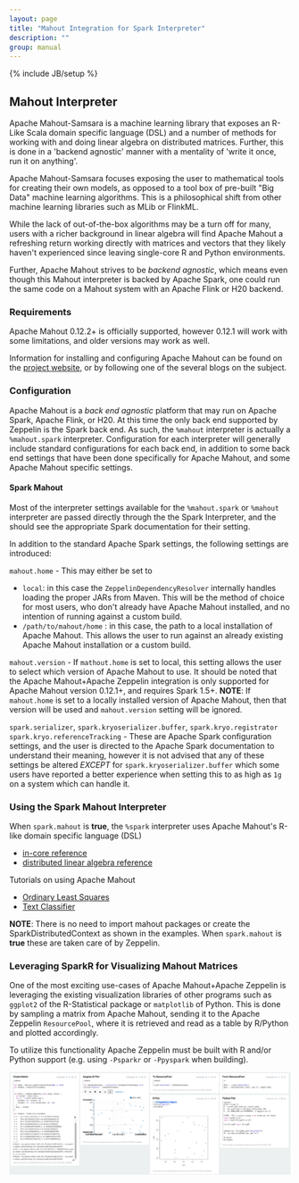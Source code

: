 ```yaml
---
layout: page
title: "Mahout Integration for Spark Interpreter"
description: ""
group: manual
---
```

{% include JB/setup %}

## Mahout Interpreter

Apache Mahout-Samsara is a machine learning library that exposes an R-Like Scala domain specific language (DSL) and a number of methods for working with and doing linear algebra on distributed matrices. Further, this is done in a 'backend agnostic' manner with a mentality of 'write it once, run it on anything'.

Apache Mahout-Samsara focuses exposing the user to mathematical tools for creating their own models, as opposed to a tool box of pre-built "Big Data" machine learning algorithms.  This is a philosophical shift from other machine learning libraries such as MLib or FlinkML.  

While the lack of out-of-the-box algorithms may be a turn off for many, users with a richer background in linear algebra will find Apache Mahout a refreshing return working directly with matrices and vectors that they likely haven't experienced since leaving single-core R and Python environments.

Further, Apache Mahout strives to be *backend agnostic*, which means even though this Mahout interpreter is backed by Apache Spark, one could run the same code on a Mahout system with an Apache Flink or H20 backend.

### Requirements

Apache Mahout 0.12.2+ is officially supported, however 0.12.1 will work with some limitations, and older versions may work as well.

Information for installing and configuring Apache Mahout can be found on the [project website](https://mahout.apache.org/developers/buildingmahout.html), or by following one of the several blogs on the subject.

### Configuration

Apache Mahout is a *back end agnostic* platform that may run on Apache Spark, Apache Flink, or H20.  At this time the only back end supported by Zeppelin is the Spark back end. As such, the `%mahout` interpreter is actually a `%mahout.spark` interpreter.  Configuration for each interpreter will generally include standard configurations for each back end, in addition to some back end settings that have been done specifically for Apache Mahout, and some Apache Mahout specific settings.

#### Spark Mahout

Most of the interpreter settings available for the `%mahout.spark` or `%mahout` interpreter are passed directly through the the Spark Interpreter, and the should see the appropriate Spark documentation for their setting.

In addition to the standard Apache Spark settings, the following settings are introduced:

`mahout.home` - This may either be set to
- `local`: in this case the `ZeppelinDependencyResolver` internally handles loading the proper JARs from Maven. This will be the method of choice for most users, who don't already have Apache Mahout installed, and no intention of running against a custom build.
- `/path/to/mahout/home` : in this case, the path to a local installation of Apache Mahout. This allows the user to run against an already existing Apache Mahout installation or a custom build.

`mahout.version` - If `mathout.home` is set to local, this setting allows the user to select which version of Apache Mahout to use.  It should be noted that the Apache Mahout+Apache Zeppelin integration is only supported for Apache Mahout version 0.12.1+, and requires Spark 1.5+. **NOTE**: If `mahout.home` is set to a locally installed version of Apache Mahout, then that version will be used and `mahout.version` setting will be ignored.

`spark.serializer`, `spark.kryoserializer.buffer`, `spark.kryo.registrator` `spark.kryo.referenceTracking` - These are Apache Spark configuration settings, and the user is directed to the Apache Spark documentation to understand their meaning, however it is not advised that any of these settings be altered *EXCEPT* for `spark.kryoserializer.buffer` which some users have reported a better experience when setting this to as high as `1g` on a system which can handle it.


### Using the Spark Mahout Interpreter

When `spark.mahout` is **true**, the `%spark` interpreter uses Apache Mahout's R-like domain specific language (DSL)
- [in-core reference](https://mahout.apache.org/users/environment/in-core-reference.html)
- [distributed linear algebra reference](https://mahout.apache.org/users/environment/out-of-core-reference.html)

Tutorials on using Apache Mahout
- [Ordinary Least Squares](https://mahout.apache.org/users/sparkbindings/play-with-shell.html)
- [Text Classifier](https://mahout.apache.org/users/environment/classify-a-doc-from-the-shell.html)

**NOTE**: There is no need to import mahout packages or create the SparkDistributedContext as shown in the examples.  When `spark.mahout` is **true** these are taken care of by Zeppelin.


### Leveraging SparkR for Visualizing Mahout Matrices

One of the most exciting use-cases of Apache Mahout+Apache Zeppelin is leveraging the existing visualization libraries of other programs such as `ggplot2` of the R-Statistical package or `matplotlib` of Python.  This is done by sampling a matrix from Apache Mahout, sending it to the Apache Zeppelin `ResourcePool`, where it is retrieved and read as a table by R/Python and plotted accordingly.

To utilize this functionality Apache Zeppelin must be built with R and/or Python support (e.g. using `-Psparkr` or `-Ppyspark` when building).

[![mahout-r-python](screenshots/mahout-r-python.png)](screenshots/mahout-r-python.png)
